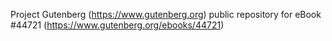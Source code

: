 Project Gutenberg (https://www.gutenberg.org) public repository for eBook #44721 (https://www.gutenberg.org/ebooks/44721)
